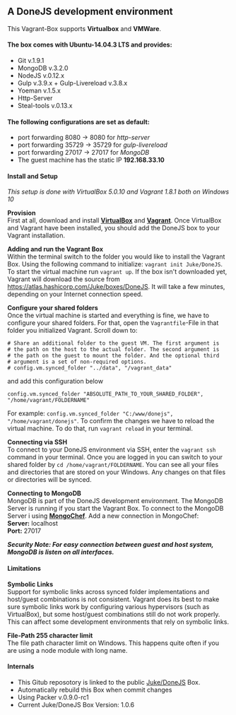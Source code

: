 ## A DoneJS development environment

This Vagrant-Box supports **Virtualbox** and **VMWare**.

#### The box comes with Ubuntu-14.04.3 LTS and provides:
* Git v.1.9.1
* MongoDB v.3.2.0
* NodeJS v.0.12.x
* Gulp v.3.9.x + Gulp-Livereload v.3.8.x
* Yoeman v.1.5.x
* Http-Server
* Steal-tools v.0.13.x

#### The following configurations are set as default:
* port forwarding 8080 -> 8080 for *http-server*
* port forwarding 35729 -> 35729 for *gulp-livereload*
* port forwarding 27017 -> 27017 for *MongoDB*
* The guest machine has the static IP **192.168.33.10**


#### Install and Setup
*This setup is done with VirtualBox 5.0.10 and Vagrant 1.8.1 both on Windows 10*

**Provision**  
First at all, download and install [**VirtualBox**](https://www.virtualbox.org/) and [**Vagrant**](https://www.vagrantup.com/). Once VirtualBox and Vagrant have been installed, you should add the DoneJS box to your Vagrant installation.

**Adding and run the Vagrant Box**  
Within the terminal switch to the folder you would like to install the Vagrant Box. Using the following command to initialize: `vagrant init Juke/DoneJS`.
To start the virtual machine run `vagrant up`. If the box isn't downloaded yet, Vagrant will download the source from https://atlas.hashicorp.com/Juke/boxes/DoneJS. It will take a few minutes, depending on your Internet connection speed.

**Configure your shared folders**  
Once the virtual machine is started and everything is fine, we have to configure your shared folders. For that, open the `Vagrantfile`-File in that folder you initialized Vagrant. Scroll down to:
```
# Share an additional folder to the guest VM. The first argument is
# the path on the host to the actual folder. The second argument is
# the path on the guest to mount the folder. And the optional third
# argument is a set of non-required options.
# config.vm.synced_folder "../data", "/vagrant_data"
```
and add this configuration below
```
config.vm.synced_folder "ABSOLUTE_PATH_TO_YOUR_SHARED_FOLDER", "/home/vagrant/FOLDERNAME"
```
For example: `config.vm.synced_folder "C:/www/donejs", "/home/vagrant/donejs"`.
To confirm the changes we have to reload the virtual machine. To do that, run `vagrant reload` in your terminal.

**Connecting via SSH**  
To connect to your DoneJS environment via SSH, enter the `vagrant ssh` command in your terminal. Once you are logged in you can switch to your shared folder by `cd /home/vagrant/FOLDERNAME`. You can see all your files and directories that are stored on your Windows. Any changes on that files or directories will be synced.

**Connecting to MongoDB**  
MongoDB is part of the DoneJS development environment. The MongoDB Server is running if you start the Vagrant Box.
To connect to the MongoDB Server i using [**MongoChef**](http://3t.io/mongochef/).
Add a new connection in MongoChef:  
**Server:** localhost  
**Port:** 27017

***Security Note: For easy connection between guest and host system, MongoDB is listen on all interfaces.***


#### Limitations
**Symbolic Links**  
Support for symbolic links across synced folder implementations and host/guest combinations is not consistent. Vagrant does its best to make sure symbolic links work by configuring various hypervisors (such as VirtualBox), but some host/guest combinations still do not work properly. This can affect some development environments that rely on symbolic links.

**File-Path 255 character limit**  
The file path character limit on Windows. This happens quite often if you are using a node module with long name.


#### Internals
* This Gitub reposotory is linked to the public [Juke/DoneJS](https://atlas.hashicorp.com/Juke/boxes/DoneJS) Box.
* Automatically rebuild this Box when commit changes
* Using Packer v.0.9.0-rc1
* Current Juke/DoneJS Box Version: 1.0.6


